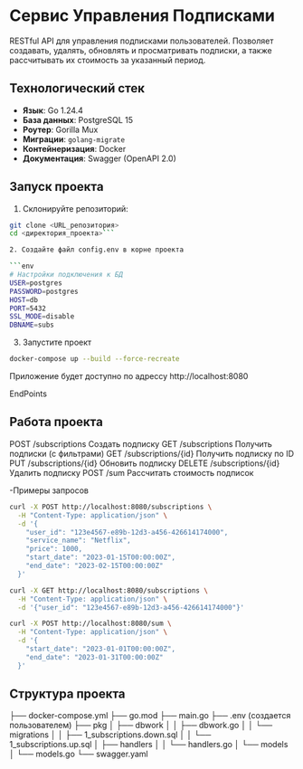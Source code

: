 # Сервис Управления Подписками

RESTful API для управления подписками пользователей. Позволяет создавать, удалять, обновлять и просматривать подписки, а также рассчитывать их стоимость за указанный период.

## Технологический стек
- **Язык**: Go 1.24.4
- **База данных**: PostgreSQL 15
- **Роутер**: Gorilla Mux
- **Миграции**: `golang-migrate`
- **Контейнеризация**: Docker
- **Документация**: Swagger (OpenAPI 2.0)

## Запуск проекта
1. Склонируйте репозиторий:
```bash
git clone <URL_репозитория>
cd <директория_проекта>```

2. Создайте файл config.env в корне проекта

```env
# Настройки подключения к БД
USER=postgres
PASSWORD=postgres
HOST=db
PORT=5432
SSL_MODE=disable
DBNAME=subs
```
3. Запустите проект
```bash
docker-compose up --build --force-recreate
```
Приложение будет доступно по адрессу http://localhost:8080

EndPoints
## Работа проекта
POST	/subscriptions	Создать подписку
GET	/subscriptions	Получить подписки (с фильтрами)
GET	/subscriptions/{id}	Получить подписку по ID
PUT	/subscriptions/{id}	Обновить подписку
DELETE	/subscriptions/{id}	Удалить подписку
POST	/sum	Рассчитать стоимость подписок

-Примеры запросов
```bash
curl -X POST http://localhost:8080/subscriptions \
  -H "Content-Type: application/json" \
  -d '{
    "user_id": "123e4567-e89b-12d3-a456-426614174000",
    "service_name": "Netflix",
    "price": 1000,
    "start_date": "2023-01-15T00:00:00Z",
    "end_date": "2023-02-15T00:00:00Z"
  }'
```

```bash
curl -X GET http://localhost:8080/subscriptions \
  -H "Content-Type: application/json" \
  -d '{"user_id": "123e4567-e89b-12d3-a456-426614174000"}'
```

```bash
curl -X POST http://localhost:8080/sum \
  -H "Content-Type: application/json" \
  -d '{
    "start_date": "2023-01-01T00:00:00Z",
    "end_date": "2023-01-31T00:00:00Z"
  }'
```
## Структура проекта

├── docker-compose.yml
├── go.mod
├── main.go
├── .env (создается пользователем)
├── pkg
│   ├── dbwork
│   │   ├── dbwork.go
│   │   └── migrations
│   │       ├── 1_subscriptions.down.sql
│   │       └── 1_subscriptions.up.sql
│   ├── handlers
│   │   └── handlers.go
│   └── models
│       └── models.go
└── swagger.yaml
